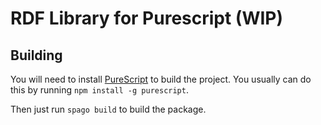 # RDF Library for Purescript (WIP)
## Building

You will need to install [PureScript](https://www.purescript.org/) to build the project. You usually can do this by running `npm install -g purescript`.

Then just run `spago build` to build the package.
